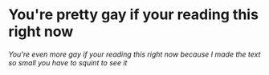 # You're pretty gay if your reading this right now
###### You're even more gay if your reading this right now because I made the text so small you have to squint to see it
